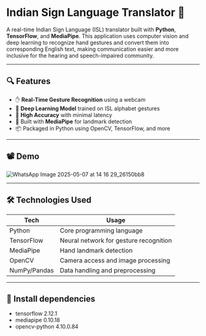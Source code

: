 # Indian Sign Language Translator 🤟

A real-time Indian Sign Language (ISL) translator built with **Python**, **TensorFlow**, and **MediaPipe**. This application uses computer vision and deep learning to recognize hand gestures and convert them into corresponding English text, making communication easier and more inclusive for the hearing and speech-impaired community.

---

## 🔍 Features

- ✋ **Real-Time Gesture Recognition** using a webcam
- 🧠 **Deep Learning Model** trained on ISL alphabet gestures
- 🎯 **High Accuracy** with minimal latency
- 🔧 Built with **MediaPipe** for landmark detection
- 📦 Packaged in Python using OpenCV, TensorFlow, and more

---

## 📽️ Demo

![WhatsApp Image 2025-05-07 at 14 16 29_26150bb8](https://github.com/user-attachments/assets/9c119fc7-f583-4774-870e-3a092ec08829)


---

## 🛠️ Technologies Used

| Tech         | Usage                                |
|--------------|----------------------------------------|
| Python       | Core programming language              |
| TensorFlow   | Neural network for gesture recognition |
| MediaPipe    | Hand landmark detection                |
| OpenCV       | Camera access and image processing     |
| NumPy/Pandas | Data handling and preprocessing        |

---

## 📂 Install dependencies 

- tensorflow 2.12.1
- mediapipe 0.10.18
- opencv-python 4.10.0.84

